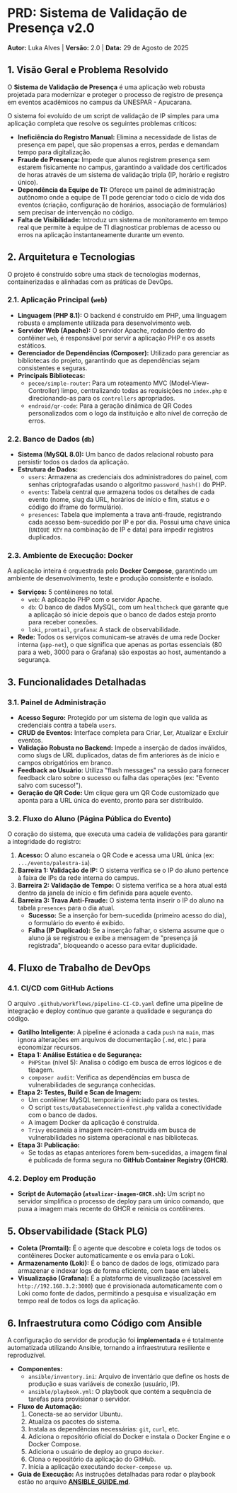 # PRD: Sistema de Validação de Presença v2.0

**Autor:** Luka Alves | **Versão:** 2.0 | **Data:** 29 de Agosto de 2025

## 1. Visão Geral e Problema Resolvido

O **Sistema de Validação de Presença** é uma aplicação web robusta projetada para modernizar e proteger o processo de registro de presença em eventos acadêmicos no campus da UNESPAR - Apucarana.

O sistema foi evoluído de um script de validação de IP simples para uma aplicação completa que resolve os seguintes problemas críticos:

*   **Ineficiência do Registro Manual:** Elimina a necessidade de listas de presença em papel, que são propensas a erros, perdas e demandam tempo para digitalização.
*   **Fraude de Presença:** Impede que alunos registrem presença sem estarem fisicamente no campus, garantindo a validade dos certificados de horas através de um sistema de validação tripla (IP, horário e registro único).
*   **Dependência da Equipe de TI:** Oferece um painel de administração autônomo onde a equipe de TI pode gerenciar todo o ciclo de vida dos eventos (criação, configuração de horários, associação de formulários) sem precisar de intervenção no código.
*   **Falta de Visibilidade:** Introduz um sistema de monitoramento em tempo real que permite à equipe de TI diagnosticar problemas de acesso ou erros na aplicação instantaneamente durante um evento.

## 2. Arquitetura e Tecnologias

O projeto é construído sobre uma stack de tecnologias modernas, containerizadas e alinhadas com as práticas de DevOps.

### 2.1. Aplicação Principal (`web`)

*   **Linguagem (PHP 8.1):** O backend é construído em PHP, uma linguagem robusta e amplamente utilizada para desenvolvimento web.
*   **Servidor Web (Apache):** O servidor Apache, rodando dentro do contêiner `web`, é responsável por servir a aplicação PHP e os assets estáticos.
*   **Gerenciador de Dependências (Composer):** Utilizado para gerenciar as bibliotecas do projeto, garantindo que as dependências sejam consistentes e seguras.
*   **Principais Bibliotecas:**
    *   `pecee/simple-router`: Para um roteamento MVC (Model-View-Controller) limpo, centralizando todas as requisições no `index.php` e direcionando-as para os `controllers` apropriados.
    *   `endroid/qr-code`: Para a geração dinâmica de QR Codes personalizados com o logo da instituição e alto nível de correção de erros.

### 2.2. Banco de Dados (`db`)

*   **Sistema (MySQL 8.0):** Um banco de dados relacional robusto para persistir todos os dados da aplicação.
*   **Estrutura de Dados:**
    *   `users`: Armazena as credenciais dos administradores do painel, com senhas criptografadas usando o algoritmo `password_hash()` do PHP.
    *   `events`: Tabela central que armazena todos os detalhes de cada evento (nome, slug da URL, horários de início e fim, status e o código do iframe do formulário).
    *   `presences`: Tabela que implementa a trava anti-fraude, registrando cada acesso bem-sucedido por IP e por dia. Possui uma chave única (`UNIQUE KEY` na combinação de IP e data) para impedir registros duplicados.

### 2.3. Ambiente de Execução: Docker

A aplicação inteira é orquestrada pelo **Docker Compose**, garantindo um ambiente de desenvolvimento, teste e produção consistente e isolado.

*   **Serviços:** 5 contêineres no total.
    *   `web`: A aplicação PHP com o servidor Apache.
    *   `db`: O banco de dados MySQL, com um `healthcheck` que garante que a aplicação só inicie depois que o banco de dados esteja pronto para receber conexões.
    *   `loki`, `promtail`, `grafana`: A stack de observabilidade.
*   **Rede:** Todos os serviços comunicam-se através de uma rede Docker interna (`app-net`), o que significa que apenas as portas essenciais (80 para a web, 3000 para o Grafana) são expostas ao host, aumentando a segurança.

## 3. Funcionalidades Detalhadas

### 3.1. Painel de Administração

*   **Acesso Seguro:** Protegido por um sistema de login que valida as credenciais contra a tabela `users`.
*   **CRUD de Eventos:** Interface completa para Criar, Ler, Atualizar e Excluir eventos.
*   **Validação Robusta no Backend:** Impede a inserção de dados inválidos, como slugs de URL duplicados, datas de fim anteriores às de início e campos obrigatórios em branco.
*   **Feedback ao Usuário:** Utiliza "flash messages" na sessão para fornecer feedback claro sobre o sucesso ou falha das operações (ex: "Evento salvo com sucesso!").
*   **Geração de QR Code:** Um clique gera um QR Code customizado que aponta para a URL única do evento, pronto para ser distribuído.

### 3.2. Fluxo do Aluno (Página Pública do Evento)

O coração do sistema, que executa uma cadeia de validações para garantir a integridade do registro:

1.  **Acesso:** O aluno escaneia o QR Code e acessa uma URL única (ex: `.../evento/palestra-ia`).
2.  **Barreira 1: Validação de IP:** O sistema verifica se o IP do aluno pertence à faixa de IPs da rede interna do campus.
3.  **Barreira 2: Validação de Tempo:** O sistema verifica se a hora atual está dentro da janela de início e fim definida para aquele evento.
4.  **Barreira 3: Trava Anti-Fraude:** O sistema tenta inserir o IP do aluno na tabela `presences` para o dia atual.
    *   **Sucesso:** Se a inserção for bem-sucedida (primeiro acesso do dia), o formulário do evento é exibido.
    *   **Falha (IP Duplicado):** Se a inserção falhar, o sistema assume que o aluno já se registrou e exibe a mensagem de "presença já registrada", bloqueando o acesso para evitar duplicidade.

## 4. Fluxo de Trabalho de DevOps

### 4.1. CI/CD com GitHub Actions

O arquivo `.github/workflows/pipeline-CI-CD.yaml` define uma pipeline de integração e deploy contínuo que garante a qualidade e segurança do código.

*   **Gatilho Inteligente:** A pipeline é acionada a cada `push` na `main`, mas ignora alterações em arquivos de documentação (`.md`, etc.) para economizar recursos.
*   **Etapa 1: Análise Estática e de Segurança:**
    *   `PHPStan` (nível 5): Analisa o código em busca de erros lógicos e de tipagem.
    *   `composer audit`: Verifica as dependências em busca de vulnerabilidades de segurança conhecidas.
*   **Etapa 2: Testes, Build e Scan de Imagem:**
    *   Um contêiner MySQL temporário é iniciado para os testes.
    *   O script `tests/DatabaseConnectionTest.php` valida a conectividade com o banco de dados.
    *   A imagem Docker da aplicação é construída.
    *   `Trivy` escaneia a imagem recém-construída em busca de vulnerabilidades no sistema operacional e nas bibliotecas.
*   **Etapa 3: Publicação:**
    *   Se todas as etapas anteriores forem bem-sucedidas, a imagem final é publicada de forma segura no **GitHub Container Registry (GHCR)**.

### 4.2. Deploy em Produção

*   **Script de Automação (`atualizar-imagem-GHCR.sh`):** Um script no servidor simplifica o processo de deploy para um único comando, que puxa a imagem mais recente do GHCR e reinicia os contêineres.

## 5. Observabilidade (Stack PLG)

*   **Coleta (Promtail):** É o agente que descobre e coleta logs de todos os contêineres Docker automaticamente e os envia para o Loki.
*   **Armazenamento (Loki):** É o banco de dados de logs, otimizado para armazenar e indexar logs de forma eficiente, com base em labels.
*   **Visualização (Grafana):** É a plataforma de visualização (acessível em `http://192.168.3.2:3000`) que é provisionada automaticamente com o Loki como fonte de dados, permitindo a pesquisa e visualização em tempo real de todos os logs da aplicação.

## 6. Infraestrutura como Código com Ansible

A configuração do servidor de produção foi **implementada** e é totalmente automatizada utilizando Ansible, tornando a infraestrutura resiliente e reproduzível.

*   **Componentes:**
    *   `ansible/inventory.ini`: Arquivo de inventário que define os hosts de produção e suas variáveis de conexão (usuário, IP).
    *   `ansible/playbook.yml`: O playbook que contém a sequência de tarefas para provisionar o servidor.
*   **Fluxo de Automação:**
    1.  Conecta-se ao servidor Ubuntu.
    2.  Atualiza os pacotes do sistema.
    3.  Instala as dependências necessárias: `git`, `curl`, etc.
    4.  Adiciona o repositório oficial do Docker e instala o Docker Engine e o Docker Compose.
    5.  Adiciona o usuário de deploy ao grupo `docker`.
    6.  Clona o repositório da aplicação do GitHub.
    7.  Inicia a aplicação executando `docker-compose up`.
*   **Guia de Execução:** As instruções detalhadas para rodar o playbook estão no arquivo **[ANSIBLE_GUIDE.md](ANSIBLE_GUIDE.md)**.
